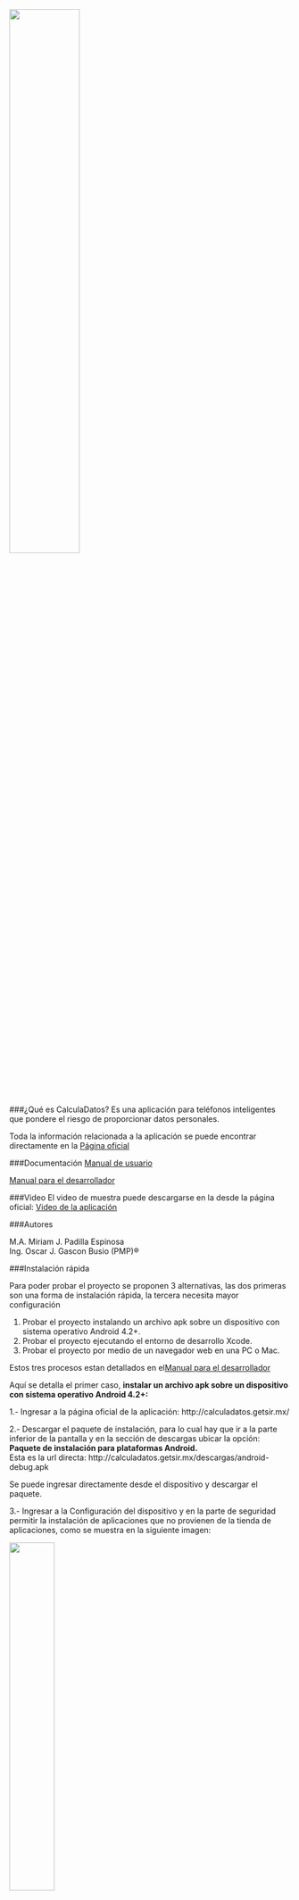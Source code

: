 <img src="http://calculadatos.getsir.mx/descargas/images/logo.png" width="50%">

###¿Qué es CalculaDatos?
Es una aplicación para teléfonos inteligentes que pondere el riesgo de proporcionar datos personales.

Toda la información relacionada a la aplicación se puede encontrar directamente en la <a href="http://calculadatos.getsir.mx/" target="_blank">Página oficial</a>

###Documentación
<a href="https://github.com/prostudy/calculadatos-getsir/wiki/Manual-de-usuario" target="_blank">Manual de usuario</a>

<a href="https://github.com/prostudy/calculadatos-getsir/wiki/Manual-para-el-desarrollador" target="_blank">Manual para el desarrollador</a>

###Video
El video de muestra puede descargarse en la desde la página oficial: <a href="http://calculadatos.getsir.mx/descargas/CalculaDatos-Video.mp4" target="_blank">Video de la aplicación</a>


###Autores

M.A. Miriam J. Padilla Espinosa<br/>
Ing. Oscar J. Gascon Busio (PMP)®

###Instalación rápida

<p>Para poder probar el proyecto se proponen 3 alternativas, las dos primeras son una forma de instalación rápida, la tercera necesita mayor configuración</p>
<ol>
<li>Probar el proyecto instalando un archivo apk sobre un dispositivo con sistema operativo Android 4.2+.</li>
<li>Probar el proyecto ejecutando el entorno de desarrollo Xcode.</li>
<li>Probar el proyecto por medio de un navegador web en una PC o Mac.</li>
</ol>

<p>Estos tres procesos estan detallados en el<a href="https://github.com/prostudy/calculadatos-getsir/wiki/Manual-para-el-desarrollador" target="_blank">Manual para el desarrollador</a></p>


<p>Aquí se detalla el primer caso, <b>instalar un archivo apk sobre un dispositivo con sistema operativo Android 4.2+:</b></p>

<p>1.- Ingresar a la página oficial de la aplicación: http://calculadatos.getsir.mx/</p>

<p>2.- Descargar el paquete de instalación, para lo cual hay que ir a la parte inferior de la pantalla y en la sección de descargas ubicar la opción:  <b>Paquete de instalación para plataformas Android.</b><br/>
Esta es la url directa: http://calculadatos.getsir.mx/descargas/android-debug.apk</p>

<p>Se puede ingresar directamente desde el dispositivo y descargar el paquete.</p>

<p>3.- Ingresar a la Configuración del dispositivo y en la parte de seguridad  permitir la instalación de aplicaciones que no provienen de la tienda de aplicaciones, como se muestra en la siguiente imagen:</p>
<img src="http://calculadatos.getsir.mx/descargas/images/origenesDesconocidos.png" width="40%"/>


<p>4.- Instalar la aplicación.</p>

###Pantallas

<img src="http://calculadatos.getsir.mx/descargas/images/Pantalla de la Calculadora.png" width="35%"/>
<img src="http://calculadatos.getsir.mx/descargas/images/Pantalla de Principios de usuario.png" width="35%"/>
<img src="http://calculadatos.getsir.mx/descargas/images/Pantalla de Resultado de la estimacion.png" width="35%"/>
<img src="http://calculadatos.getsir.mx/descargas/images/Pantalla para ingresa un alias..png" width="35%"/>
<img src="http://calculadatos.getsir.mx/descargas/images/Pantalla de retos..png" width="35%"/>
<img src="http://calculadatos.getsir.mx/descargas/images/Pantalla de avance de nivel..png" width="35%"/>
<img src="http://calculadatos.getsir.mx/descargas/images/Pantalla de Conoce +.png" width="35%"/>
<img src="http://calculadatos.getsir.mx/descargas/images/Pantallas de configuracion.png" width="35%"/>


###LICENSE
CalculaDatos is licensed under GNU GENERAL PUBLIC LICENSE. For more information, see the LICENSE file in this repository.

